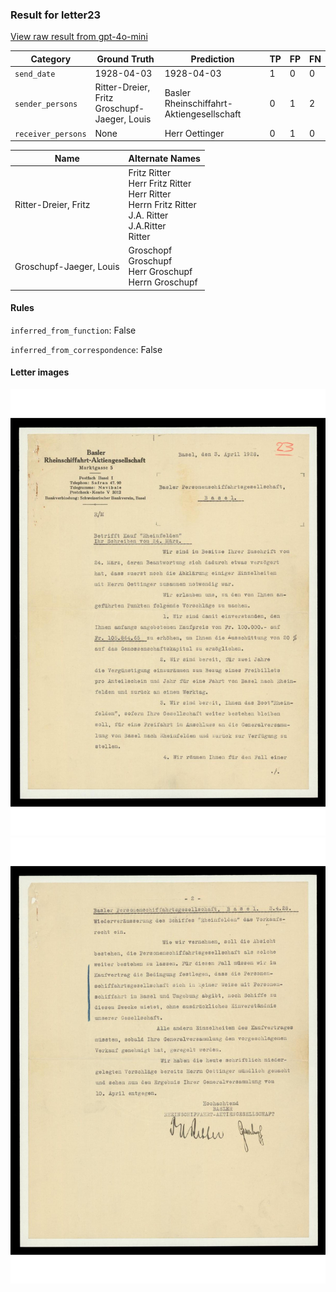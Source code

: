 ### Result for letter23
[View raw result from gpt-4o-mini](https://github.com/RISE-UNIBAS/humanities_data_benchmark/blob/main/results/2025-04-11/T43/request_T43_letter23.json)

| Category          | Ground Truth | Prediction | TP | FP | FN |
|------------------|--------------|------------|----|----|----|
| `send_date`        | 1928-04-03 | 1928-04-03 | 1 | 0 | 0 |
| `sender_persons`  | Ritter-Dreier, Fritz<br>Groschupf-Jaeger, Louis | Basler Rheinschiffahrt-Aktiengesellschaft | 0 | 1 | 2 |
| `receiver_persons` | None | Herr Oettinger | 0 | 1 | 0 |

| Name | Alternate Names |
| --- | --- |
| Ritter-Dreier, Fritz | Fritz Ritter<br>Herr Fritz Ritter<br>Herr Ritter<br>Herrn Fritz Ritter<br>J.A. Ritter<br>J.A.Ritter<br>Ritter |
| Groschupf-Jaeger, Louis | Groschopf<br>Groschupf<br>Herr Groschupf<br>Herrn Groschupf |

#### Rules
`inferred_from_function`: False

`inferred_from_correspondence`: False

#### Letter images

<img src="https://github.com/RISE-UNIBAS/humanities_data_benchmark/blob/main/benchmarks/metadata_extraction/images/letter23_p1.jpg?raw=true" alt="letter23_p1.jpg" width="800px">
<img src="https://github.com/RISE-UNIBAS/humanities_data_benchmark/blob/main/benchmarks/metadata_extraction/images/letter23_p2.jpg?raw=true" alt="letter23_p2.jpg" width="800px">